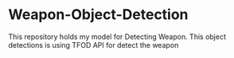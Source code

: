 # Weapon-Object-Detection
This repository holds my model for Detecting Weapon. This object detections is using TFOD API for detect the weapon
